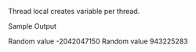 Thread local creates variable per thread.


Sample Output

Random value -2042047150
Random value 943225283
